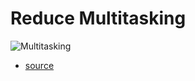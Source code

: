 # Reduce Multitasking

![Multitasking](img/multitasking.png)

* [source](http://flowa.fi/blog/2014/10/23/games-to-learn-kanban-why-and-how.html)


